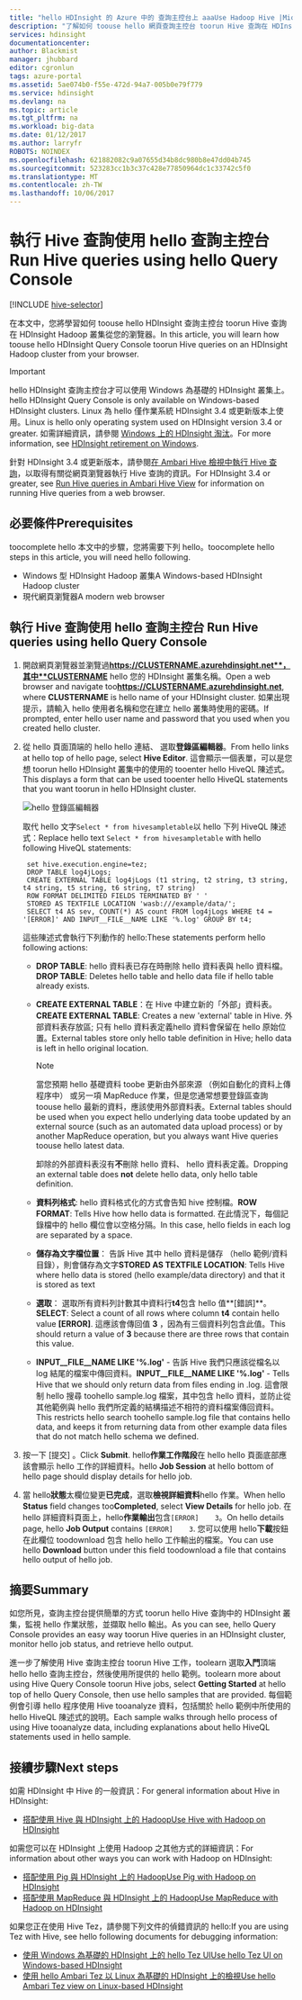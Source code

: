 ```yaml
---
title: "hello HDInsight 的 Azure 中的 查詢主控台上 aaaUse Hadoop Hive |Microsoft 文件"
description: "了解如何 toouse hello 網頁查詢主控台 toorun Hive 查詢在 HDInsight Hadoop 叢集從您的瀏覽器。"
services: hdinsight
documentationcenter: 
author: Blackmist
manager: jhubbard
editor: cgronlun
tags: azure-portal
ms.assetid: 5ae074b0-f55e-472d-94a7-005b0e79f779
ms.service: hdinsight
ms.devlang: na
ms.topic: article
ms.tgt_pltfrm: na
ms.workload: big-data
ms.date: 01/12/2017
ms.author: larryfr
ROBOTS: NOINDEX
ms.openlocfilehash: 621882082c9a07655d34b8dc980b8e47dd04b745
ms.sourcegitcommit: 523283cc1b3c37c428e77850964dc1c33742c5f0
ms.translationtype: MT
ms.contentlocale: zh-TW
ms.lasthandoff: 10/06/2017
---
```

# <a name="run-hive-queries-using-hello-query-console"></a><span data-ttu-id="ec8bc-103">執行 Hive 查詢使用 hello 查詢主控台</span><span class="sxs-lookup"><span data-stu-id="ec8bc-103">Run Hive queries using hello Query Console</span></span>
[!INCLUDE [hive-selector](../../includes/hdinsight-selector-use-hive.md)]

<span data-ttu-id="ec8bc-104">在本文中，您將學習如何 toouse hello HDInsight 查詢主控台 toorun Hive 查詢在 HDInsight Hadoop 叢集從您的瀏覽器。</span><span class="sxs-lookup"><span data-stu-id="ec8bc-104">In this article, you will learn how toouse hello HDInsight Query Console toorun Hive queries on an HDInsight Hadoop cluster from your browser.</span></span>

> [!IMPORTANT]
> <span data-ttu-id="ec8bc-105">hello HDInsight 查詢主控台才可以使用 Windows 為基礎的 HDInsight 叢集上。</span><span class="sxs-lookup"><span data-stu-id="ec8bc-105">hello HDInsight Query Console is only available on Windows-based HDInsight clusters.</span></span> <span data-ttu-id="ec8bc-106">Linux 為 hello 僅作業系統 HDInsight 3.4 或更新版本上使用。</span><span class="sxs-lookup"><span data-stu-id="ec8bc-106">Linux is hello only operating system used on HDInsight version 3.4 or greater.</span></span> <span data-ttu-id="ec8bc-107">如需詳細資訊，請參閱 [Windows 上的 HDInsight 淘汰](hdinsight-component-versioning.md#hdinsight-windows-retirement)。</span><span class="sxs-lookup"><span data-stu-id="ec8bc-107">For more information, see [HDInsight retirement on Windows](hdinsight-component-versioning.md#hdinsight-windows-retirement).</span></span>
>
> <span data-ttu-id="ec8bc-108">針對 HDInsight 3.4 或更新版本，請參閱[在 Ambari Hive 檢視中執行 Hive 查詢](hdinsight-hadoop-use-hive-ambari-view.md)，以取得有關從網頁瀏覽器執行 Hive 查詢的資訊。</span><span class="sxs-lookup"><span data-stu-id="ec8bc-108">For HDInsight 3.4 or greater, see [Run Hive queries in Ambari Hive View](hdinsight-hadoop-use-hive-ambari-view.md) for information on running Hive queries from a web browser.</span></span>

## <span data-ttu-id="ec8bc-109"><a id="prereq"></a>必要條件</span><span class="sxs-lookup"><span data-stu-id="ec8bc-109"><a id="prereq"></a>Prerequisites</span></span>
<span data-ttu-id="ec8bc-110">toocomplete hello 本文中的步驟，您將需要下列 hello。</span><span class="sxs-lookup"><span data-stu-id="ec8bc-110">toocomplete hello steps in this article, you will need hello following.</span></span>

* <span data-ttu-id="ec8bc-111">Windows 型 HDInsight Hadoop 叢集</span><span class="sxs-lookup"><span data-stu-id="ec8bc-111">A Windows-based HDInsight Hadoop cluster</span></span>
* <span data-ttu-id="ec8bc-112">現代網頁瀏覽器</span><span class="sxs-lookup"><span data-stu-id="ec8bc-112">A modern web browser</span></span>

## <span data-ttu-id="ec8bc-113"><a id="run"></a>執行 Hive 查詢使用 hello 查詢主控台</span><span class="sxs-lookup"><span data-stu-id="ec8bc-113"><a id="run"></a> Run Hive queries using hello Query Console</span></span>
1. <span data-ttu-id="ec8bc-114">開啟網頁瀏覽器並瀏覽過**https://CLUSTERNAME.azurehdinsight.net**，其中**CLUSTERNAME** hello 您的 HDInsight 叢集名稱。</span><span class="sxs-lookup"><span data-stu-id="ec8bc-114">Open a web browser and navigate too**https://CLUSTERNAME.azurehdinsight.net**, where **CLUSTERNAME** is hello name of your HDInsight cluster.</span></span> <span data-ttu-id="ec8bc-115">如果出現提示，請輸入 hello 使用者名稱和您在建立 hello 叢集時使用的密碼。</span><span class="sxs-lookup"><span data-stu-id="ec8bc-115">If prompted, enter hello user name and password that you used when you created hello cluster.</span></span>
2. <span data-ttu-id="ec8bc-116">從 hello 頁面頂端的 hello hello 連結、 選取**登錄區編輯器**。</span><span class="sxs-lookup"><span data-stu-id="ec8bc-116">From hello links at hello top of hello page, select **Hive Editor**.</span></span> <span data-ttu-id="ec8bc-117">這會顯示一個表單，可以是您想 toorun hello HDInsight 叢集中的使用的 tooenter hello HiveQL 陳述式。</span><span class="sxs-lookup"><span data-stu-id="ec8bc-117">This displays a form that can be used tooenter hello HiveQL statements that you want toorun in hello HDInsight cluster.</span></span>

    ![hello 登錄區編輯器](./media/hdinsight-hadoop-use-hive-query-console/queryconsole.png)

    <span data-ttu-id="ec8bc-119">取代 hello 文字`Select * from hivesampletable`以 hello 下列 HiveQL 陳述式：</span><span class="sxs-lookup"><span data-stu-id="ec8bc-119">Replace hello text `Select * from hivesampletable` with hello following HiveQL statements:</span></span>

        set hive.execution.engine=tez;
        DROP TABLE log4jLogs;
        CREATE EXTERNAL TABLE log4jLogs (t1 string, t2 string, t3 string, t4 string, t5 string, t6 string, t7 string)
        ROW FORMAT DELIMITED FIELDS TERMINATED BY ' '
        STORED AS TEXTFILE LOCATION 'wasb:///example/data/';
        SELECT t4 AS sev, COUNT(*) AS count FROM log4jLogs WHERE t4 = '[ERROR]' AND INPUT__FILE__NAME LIKE '%.log' GROUP BY t4;

    <span data-ttu-id="ec8bc-120">這些陳述式會執行下列動作的 hello:</span><span class="sxs-lookup"><span data-stu-id="ec8bc-120">These statements perform hello following actions:</span></span>

   * <span data-ttu-id="ec8bc-121">**DROP TABLE**: hello 資料表已存在時刪除 hello 資料表與 hello 資料檔。</span><span class="sxs-lookup"><span data-stu-id="ec8bc-121">**DROP TABLE**: Deletes hello table and hello data file if hello table already exists.</span></span>
   * <span data-ttu-id="ec8bc-122">**CREATE EXTERNAL TABLE**：在 Hive 中建立新的「外部」資料表。</span><span class="sxs-lookup"><span data-stu-id="ec8bc-122">**CREATE EXTERNAL TABLE**: Creates a new 'external' table in Hive.</span></span> <span data-ttu-id="ec8bc-123">外部資料表存放區; 只有 hello 資料表定義hello 資料會保留在 hello 原始位置。</span><span class="sxs-lookup"><span data-stu-id="ec8bc-123">External tables store only hello table definition in Hive; hello data is left in hello original location.</span></span>

     > [!NOTE]
     > <span data-ttu-id="ec8bc-124">當您預期 hello 基礎資料 toobe 更新由外部來源 （例如自動化的資料上傳程序中） 或另一項 MapReduce 作業，但是您通常想要登錄區查詢 toouse hello 最新的資料，應該使用外部資料表。</span><span class="sxs-lookup"><span data-stu-id="ec8bc-124">External tables should be used when you expect hello underlying data toobe updated by an external source (such as an automated data upload process) or by another MapReduce operation, but you always want Hive queries toouse hello latest data.</span></span>
     >
     > <span data-ttu-id="ec8bc-125">卸除的外部資料表沒有**不**刪除 hello 資料、 hello 資料表定義。</span><span class="sxs-lookup"><span data-stu-id="ec8bc-125">Dropping an external table does **not** delete hello data, only hello table definition.</span></span>
     >
     >
   * <span data-ttu-id="ec8bc-126">**資料列格式**: hello 資料格式化的方式會告知 hive 控制檔。</span><span class="sxs-lookup"><span data-stu-id="ec8bc-126">**ROW FORMAT**: Tells Hive how hello data is formatted.</span></span> <span data-ttu-id="ec8bc-127">在此情況下，每個記錄檔中的 hello 欄位會以空格分隔。</span><span class="sxs-lookup"><span data-stu-id="ec8bc-127">In this case, hello fields in each log are separated by a space.</span></span>
   * <span data-ttu-id="ec8bc-128">**儲存為文字檔位置**： 告訴 Hive 其中 hello 資料是儲存 （hello 範例/資料目錄），則會儲存為文字</span><span class="sxs-lookup"><span data-stu-id="ec8bc-128">**STORED AS TEXTFILE LOCATION**: Tells Hive where hello data is stored (hello example/data directory) and that it is stored as text</span></span>
   * <span data-ttu-id="ec8bc-129">**選取**： 選取所有資料列計數其中資料行**t4**包含 hello 值**[錯誤]**。</span><span class="sxs-lookup"><span data-stu-id="ec8bc-129">**SELECT**: Select a count of all rows where column **t4** contain hello value **[ERROR]**.</span></span> <span data-ttu-id="ec8bc-130">這應該會傳回值 **3** ，因為有三個資料列包含此值。</span><span class="sxs-lookup"><span data-stu-id="ec8bc-130">This should return a value of **3** because there are three rows that contain this value.</span></span>
   * <span data-ttu-id="ec8bc-131">**INPUT__FILE__NAME LIKE '%.log'** - 告訴 Hive 我們只應該從檔名以 log 結尾的檔案中傳回資料。</span><span class="sxs-lookup"><span data-stu-id="ec8bc-131">**INPUT__FILE__NAME LIKE '%.log'** - Tells Hive that we should only return data from files ending in .log.</span></span> <span data-ttu-id="ec8bc-132">這會限制 hello 搜尋 toohello sample.log 檔案，其中包含 hello 資料，並防止從其他範例與 hello 我們所定義的結構描述不相符的資料檔案傳回資料。</span><span class="sxs-lookup"><span data-stu-id="ec8bc-132">This restricts hello search toohello sample.log file that contains hello data, and keeps it from returning data from other example data files that do not match hello schema we defined.</span></span>
3. <span data-ttu-id="ec8bc-133">按一下 [提交] 。</span><span class="sxs-lookup"><span data-stu-id="ec8bc-133">Click **Submit**.</span></span> <span data-ttu-id="ec8bc-134">hello**作業工作階段**在 hello hello 頁面底部應該會顯示 hello 工作的詳細資料。</span><span class="sxs-lookup"><span data-stu-id="ec8bc-134">hello **Job Session** at hello bottom of hello page should display details for hello job.</span></span>
4. <span data-ttu-id="ec8bc-135">當 hello**狀態**太欄位變更**已完成**，選取**檢視詳細資料**hello 作業。</span><span class="sxs-lookup"><span data-stu-id="ec8bc-135">When hello **Status** field changes too**Completed**, select **View Details** for hello job.</span></span> <span data-ttu-id="ec8bc-136">在 hello 詳細資料頁面上，hello**作業輸出**包含`[ERROR]    3`。</span><span class="sxs-lookup"><span data-stu-id="ec8bc-136">On hello details page, hello **Job Output** contains `[ERROR]    3`.</span></span> <span data-ttu-id="ec8bc-137">您可以使用 hello**下載**按鈕在此欄位 toodownload 包含 hello hello 工作輸出的檔案。</span><span class="sxs-lookup"><span data-stu-id="ec8bc-137">You can use hello **Download** button under this field toodownload a file that contains hello output of hello job.</span></span>

## <span data-ttu-id="ec8bc-138"><a id="summary"></a>摘要</span><span class="sxs-lookup"><span data-stu-id="ec8bc-138"><a id="summary"></a>Summary</span></span>
<span data-ttu-id="ec8bc-139">如您所見，查詢主控台提供簡單的方式 toorun hello Hive 查詢中的 HDInsight 叢集，監視 hello 作業狀態，並擷取 hello 輸出。</span><span class="sxs-lookup"><span data-stu-id="ec8bc-139">As you can see, hello Query Console provides an easy way toorun Hive queries in an HDInsight cluster, monitor hello job status, and retrieve hello output.</span></span>

<span data-ttu-id="ec8bc-140">進一步了解使用 Hive 查詢主控台 toorun Hive 工作，toolearn 選取**入門**頂端 hello hello 查詢主控台，然後使用所提供的 hello 範例。</span><span class="sxs-lookup"><span data-stu-id="ec8bc-140">toolearn more about using Hive Query Console toorun Hive jobs, select **Getting Started** at hello top of hello Query Console, then use hello samples that are provided.</span></span> <span data-ttu-id="ec8bc-141">每個範例會引導 hello 程序使用 Hive tooanalyze 資料，包括關於 hello 範例中所使用的 hello HiveQL 陳述式的說明。</span><span class="sxs-lookup"><span data-stu-id="ec8bc-141">Each sample walks through hello process of using Hive tooanalyze data, including explanations about hello HiveQL statements used in hello sample.</span></span>

## <span data-ttu-id="ec8bc-142"><a id="nextsteps"></a>接續步驟</span><span class="sxs-lookup"><span data-stu-id="ec8bc-142"><a id="nextsteps"></a>Next steps</span></span>
<span data-ttu-id="ec8bc-143">如需 HDInsight 中 Hive 的一般資訊：</span><span class="sxs-lookup"><span data-stu-id="ec8bc-143">For general information about Hive in HDInsight:</span></span>

* [<span data-ttu-id="ec8bc-144">搭配使用 Hive 與 HDInsight 上的 Hadoop</span><span class="sxs-lookup"><span data-stu-id="ec8bc-144">Use Hive with Hadoop on HDInsight</span></span>](hdinsight-use-hive.md)

<span data-ttu-id="ec8bc-145">如需您可以在 HDInsight 上使用 Hadoop 之其他方式的詳細資訊：</span><span class="sxs-lookup"><span data-stu-id="ec8bc-145">For information about other ways you can work with Hadoop on HDInsight:</span></span>

* [<span data-ttu-id="ec8bc-146">搭配使用 Pig 與 HDInsight 上的 Hadoop</span><span class="sxs-lookup"><span data-stu-id="ec8bc-146">Use Pig with Hadoop on HDInsight</span></span>](hdinsight-use-pig.md)
* [<span data-ttu-id="ec8bc-147">搭配使用 MapReduce 與 HDInsight 上的 Hadoop</span><span class="sxs-lookup"><span data-stu-id="ec8bc-147">Use MapReduce with Hadoop on HDInsight</span></span>](hdinsight-use-mapreduce.md)

<span data-ttu-id="ec8bc-148">如果您正在使用 Hive Tez，請參閱下列文件的偵錯資訊的 hello:</span><span class="sxs-lookup"><span data-stu-id="ec8bc-148">If you are using Tez with Hive, see hello following documents for debugging information:</span></span>

* [<span data-ttu-id="ec8bc-149">使用 Windows 為基礎的 HDInsight 上的 hello Tez UI</span><span class="sxs-lookup"><span data-stu-id="ec8bc-149">Use hello Tez UI on Windows-based HDInsight</span></span>](hdinsight-debug-tez-ui.md)
* [<span data-ttu-id="ec8bc-150">使用 hello Ambari Tez 以 Linux 為基礎的 HDInsight 上的檢視</span><span class="sxs-lookup"><span data-stu-id="ec8bc-150">Use hello Ambari Tez view on Linux-based HDInsight</span></span>](hdinsight-debug-ambari-tez-view.md)

[1]: ../HDInsight/hdinsight-hadoop-visual-studio-tools-get-started.md

[hdinsight-sdk-documentation]: http://msdnstage.redmond.corp.microsoft.com/library/dn479185.aspx

[azure-purchase-options]: http://azure.microsoft.com/pricing/purchase-options/
[azure-member-offers]: http://azure.microsoft.com/pricing/member-offers/
[azure-free-trial]: http://azure.microsoft.com/pricing/free-trial/

[apache-tez]: http://tez.apache.org
[apache-hive]: http://hive.apache.org/
[apache-log4j]: http://en.wikipedia.org/wiki/Log4j
[hive-on-tez-wiki]: https://cwiki.apache.org/confluence/display/Hive/Hive+on+Tez
[import-to-excel]: http://azure.microsoft.com/documentation/articles/hdinsight-connect-excel-power-query/


[hdinsight-use-oozie]: hdinsight-use-oozie.md
[hdinsight-analyze-flight-data]: hdinsight-analyze-flight-delay-data.md



[hdinsight-storage]: hdinsight-hadoop-use-blob-storage.md

[hdinsight-provision]: hdinsight-hadoop-provision-linux-clusters.md
[hdinsight-submit-jobs]: hdinsight-submit-hadoop-jobs-programmatically.md
[hdinsight-upload-data]: hdinsight-upload-data.md
[hdinsight-get-started]: hdinsight-hadoop-linux-tutorial-get-started.md

[Powershell-install-configure]: /powershell/azureps-cmdlets-docs
[powershell-here-strings]: http://technet.microsoft.com/library/ee692792.aspx


[img-hdi-hive-powershell-output]: ./media/hdinsight-use-hive/HDI.Hive.PowerShell.Output.png
